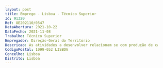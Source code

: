```yaml
--- 
layout: post
title: Emprego - Lisboa - Técnico Superior
Id: 91320
Ref: OE202110/0547
DataAbertura: 2021-10-22
DataFecho: 2021-11-08
Trabalho: Técnico Superior
Empregador: Direção-Geral do Território
Descricao: As atividades a desenvolver relacionam se com produção de cartografia de ocupação e uso do solo com recurso a novas tecnologias, nomeadamente análise de imagens aéreas e de satélite e análise espacial de informação geográfica.A produção de cartografia de ocupação e uso do solo na DGT tem uma natureza pluridisciplinar, podendo envolver atividades relacionadas com interpretação visual de imagens aéreas e de satélite, desenvolvimento e aplicação de metodologias de processamento de imagens de satélite recorrendo a algoritmos de inteligência artificial, análise espacial em sistemas de informação geográfica e controlo de qualidade de cartografia. As atividades a desenvolver pelo a futuro a colaborador a adaptar se ão às suas competências mas podem constituir também uma oportunidade para enriquecimento curricular em áreas diversas da zona de conforto, caso haja interesse da parte do colaborador a.  O colaborador ou colaboradora será integrado a numa equipa dinâmica e motivada  com formações muito diversas, incluindo geógrafos, engenheiros florestais, engenheiros biofísicos e engenheiros geógrafos.
CodigoPostal: 1099-052 LISBOA
Concelho: Lisboa
Distrito: Lisboa
--- 
```

